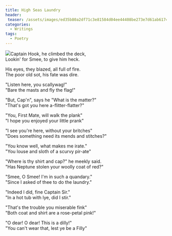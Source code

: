 ```yaml
---
title: High Seas Laundry
header:
 teaser: /assets/images/ed35b80a2df71c3e81584d04ee44408be273e7d61ab617499df6_640_pirate.png
categories:
  - Writings
tags:
  - Poetry
---
```

<img src="https://douglangille.github.io/assets/images/ed35b80a2df71c3e81584d04ee44408be273e7d61ab617499df6_640_pirate.png">Captain Hook, he climbed the deck,  
 Lookin' for Smee, to give him heck.

His eyes, they blazed, all full of fire.  
 The poor old sot, his fate was dire.

"Listen here, you scallywag!"  
 "Bare the masts and fly the flag!"

"But, Cap'n", says he "What is the matter?"  
 "That's got you here a-flitter-flatter?"

"You, First Mate, will walk the plank"  
 "I hope you enjoyed your little prank"

"I see you're here, without your britches"  
 "Does something need its mends and stitches?"

"You know well, what makes me irate."  
 "You louse and sloth of a scurvy pir-ate"

"Where is thy shirt and cap?" he meekly said.  
 "Has Neptune stolen your woolly coat of red?"

"Smee, O Smee! I'm in such a quandary."  
 "Since I asked of thee to do the laundry."

"Indeed I did, fine Captain Sir."  
 "In a hot tub with lye, did I stir."

"That's the trouble you miserable fink"  
 "Both coat and shirt are a rose-petal pink!"

"O dear! O dear! This is a dilly!"  
 "You can't wear that, lest ye be a Filly"